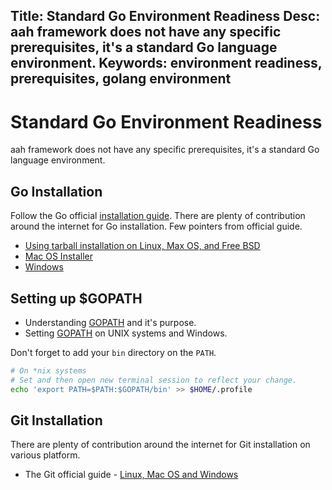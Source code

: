 Title: Standard Go Environment Readiness
Desc: aah framework does not have any specific prerequisites, it's a standard Go language environment.
Keywords: environment readiness, prerequisites, golang environment
---
# Standard Go Environment Readiness

aah framework does not have any specific prerequisites, it's a standard Go language environment.

## Go Installation

Follow the Go official [installation guide](https://golang.org/doc/install). There are plenty of contribution around the internet for Go installation. Few pointers from official guide.

  * [Using tarball installation on Linux, Max OS, and Free BSD](https://golang.org/doc/install#install)
  * [Mac OS Installer](https://golang.org/doc/install#osx)
  * [Windows](https://golang.org/doc/install#windows)

## Setting up $GOPATH

  * Understanding [GOPATH](https://github.com/golang/go/wiki/GOPATH) and it's purpose.
  * Setting [GOPATH](https://golang.org/wiki/SettingGOPATH) on UNIX systems and Windows.

Don't forget to add your `bin` directory on the `PATH`.

```bash
# On *nix systems
# Set and then open new terminal session to reflect your change.
echo 'export PATH=$PATH:$GOPATH/bin' >> $HOME/.profile
```

## Git Installation

There are plenty of contribution around the internet for Git installation on various platform.

  * The Git official guide - [Linux, Mac OS and Windows](https://git-scm.com/book/en/v2/Getting-Started-Installing-Git)
